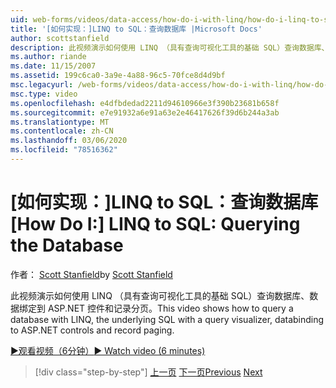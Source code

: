 ```yaml
---
uid: web-forms/videos/data-access/how-do-i-with-linq/how-do-i-linq-to-sql-querying-the-database
title: '[如何实现：]LINQ to SQL：查询数据库 |Microsoft Docs'
author: scottstanfield
description: 此视频演示如何使用 LINQ （具有查询可视化工具的基础 SQL）查询数据库、数据绑定到 ASP.NET 控件和记录分页。
ms.author: riande
ms.date: 11/15/2007
ms.assetid: 199c6ca0-3a9e-4a88-96c5-70fce8d4d9bf
msc.legacyurl: /web-forms/videos/data-access/how-do-i-with-linq/how-do-i-linq-to-sql-querying-the-database
msc.type: video
ms.openlocfilehash: e4dfbdedad2211d94610966e3f390b23681b658f
ms.sourcegitcommit: e7e91932a6e91a63e2e46417626f39d6b244a3ab
ms.translationtype: MT
ms.contentlocale: zh-CN
ms.lasthandoff: 03/06/2020
ms.locfileid: "78516362"
---
```

# <a name="how-do-i-linq-to-sql-querying-the-database"></a><span data-ttu-id="aafff-103">[如何实现：]LINQ to SQL：查询数据库</span><span class="sxs-lookup"><span data-stu-id="aafff-103">[How Do I:] LINQ to SQL: Querying the Database</span></span>

<span data-ttu-id="aafff-104">作者： [Scott Stanfield](https://github.com/scottstanfield)</span><span class="sxs-lookup"><span data-stu-id="aafff-104">by [Scott Stanfield](https://github.com/scottstanfield)</span></span>

<span data-ttu-id="aafff-105">此视频演示如何使用 LINQ （具有查询可视化工具的基础 SQL）查询数据库、数据绑定到 ASP.NET 控件和记录分页。</span><span class="sxs-lookup"><span data-stu-id="aafff-105">This video shows how to query a database with LINQ, the underlying SQL with a query visualizer, databinding to ASP.NET controls and record paging.</span></span>

[<span data-ttu-id="aafff-106">&#9654;观看视频（6分钟）</span><span class="sxs-lookup"><span data-stu-id="aafff-106">&#9654; Watch video (6 minutes)</span></span>](https://channel9.msdn.com/Blogs/ASP-NET-Site-Videos/how-do-i-linq-to-sql-querying-the-database)

> [!div class="step-by-step"]
> <span data-ttu-id="aafff-107">[上一页](how-do-i-linq-to-sql-data-model.md)
> [下一页](how-do-i-linq-to-sql-updating-the-database.md)</span><span class="sxs-lookup"><span data-stu-id="aafff-107">[Previous](how-do-i-linq-to-sql-data-model.md)
[Next](how-do-i-linq-to-sql-updating-the-database.md)</span></span>
